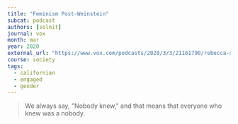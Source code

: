 ```yaml
---
title: "Feminism Post-Weinstein"
subcat: podcast
authors: [solnit]
journal: vox
month: mar
year: 2020
external_url: "https://www.vox.com/podcasts/2020/3/3/21161790/rebecca-solnit-harvey-weinstein-feminism-social-change-the-ezra-klein-show"
course: society
tags:
  - californian
  - engaged
  - gender
---
```


> We always say, "Nobody knew," and that means that everyone who knew was a nobody.


